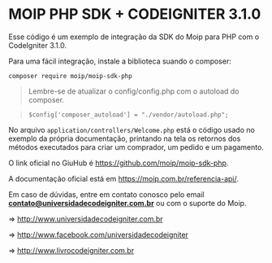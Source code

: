 # MOIP PHP SDK + CODEIGNITER 3.1.0

Esse código é um exemplo de integração da SDK do Moip para PHP com o CodeIgniter 3.1.0.

Para uma fácil integração, instale a biblioteca suando o composer:

```
composer require moip/moip-sdk-php
```
>Lembre-se de atualizar o config/config.php com o autoload do composer.

>`$config['composer_autoload'] = "./vendor/autoload.php";`


No arquivo `application/controllers/Welcome.php` está o código usado no exemplo da própria documentação, printando na tela os retornos dos métodos executados para criar um comprador, um pedido e um pagamento.

O link oficial no GiuHub é https://github.com/moip/moip-sdk-php.

A documentação oficial está em https://moip.com.br/referencia-api/.

Em caso de dúvidas, entre em contato conosco pelo email **contato@universidadecodeigniter.com.br** ou com o suporte do Moip.

=> http://www.universidadecodeigniter.com.br

=> http://www.facebook.com/universidadecodeigniter

=> http://www.livrocodeigniter.com.br